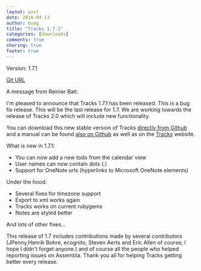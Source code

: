 ```yaml
---
layout: post
date: 2010-04-13 
author: bsag 
title: "Tracks 1.7.1" 
categories: [downloads] 
comments: true
sharing: true
footer: true
---
```


Version: 1.7.1

[Git URL](https://github.com/TracksApp/tracks/tree/1.7.1)

<p>A message from Reinier Balt:</p>

<p>I'm pleased to announce that Tracks 1.7.1 has been released. This is a bug fix release. This will be the last release for 1.7. We are working towards the release of Tracks 2.0 which will include new functionality.</p>

<p>You can download this new stable version of Tracks <a href="http://github.com/bsag/tracks/zipball/1.7.1">directly from Github</a> and a manual can be found <a href="http://github.com/bsag/tracks_manual">also on Github</a> as well as on the <a href="http://getontracks.org/doc/index.html">Tracks</a> website.</p>

<p>What is new in 1.7.1:</p>

<ul>
<li>You can now add a new todo from the calendar view</li>
<li>User names can now contain dots (.)</li>
<li>Support for OneNote urls (hyperlinks to Microsoft OneNote elements)</li>
</ul>

<p>Under the hood:</p>

<ul>
<li>Several fixes for timezone support</li>
<li>Export to xml works again</li>
<li>Tracks works on current rubygems</li>
<li>Notes are styled better</li>
</ul>

<p>And lots of other fixes...</p>

<p>This release of 1.7 includes contributions made by several contributors (JPenny,Henrik Bohre, ecognito, Steven Aerts and Eric Allen of course; I hope I didn't forget anyone.) and of course all the people who helped reporting issues on Assembla. Thank you all for helping Tracks getting better every release.</p> 
